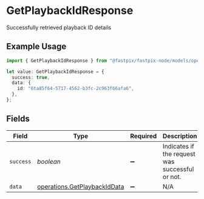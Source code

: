 # GetPlaybackIdResponse

Successfully retrieved playback ID details

## Example Usage

```typescript
import { GetPlaybackIdResponse } from "@fastpix/fastpix-node/models/operations";

let value: GetPlaybackIdResponse = {
  success: true,
  data: {
    id: "6ta85f64-5717-4562-b3fc-2c963f66afa6",
  },
};
```

## Fields

| Field                                                                        | Type                                                                         | Required                                                                     | Description                                                                  | Example                                                                      |
| ---------------------------------------------------------------------------- | ---------------------------------------------------------------------------- | ---------------------------------------------------------------------------- | ---------------------------------------------------------------------------- | ---------------------------------------------------------------------------- |
| `success`                                                                    | *boolean*                                                                    | :heavy_minus_sign:                                                           | Indicates if the request was successful or not.                              | true                                                                         |
| `data`                                                                       | [operations.GetPlaybackIdData](../../models/operations/getplaybackiddata.md) | :heavy_minus_sign:                                                           | N/A                                                                          |                                                                              |